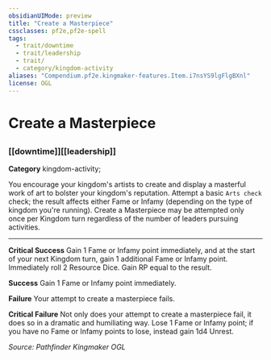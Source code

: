 ```yaml
---
obsidianUIMode: preview
title: "Create a Masterpiece"
cssclasses: pf2e,pf2e-spell
tags:
  - trait/downtime
  - trait/leadership
  - trait/
  - category/kingdom-activity
aliases: "Compendium.pf2e.kingmaker-features.Item.i7nsYS9lgFlgBXnl"
license: OGL
---
```

# Create a Masterpiece
## 
### [[downtime]][[leadership]]

**Category** kingdom-activity; 




You encourage your kingdom's artists to create and display a masterful work of art to bolster your kingdom's reputation. Attempt a basic `Arts check` check; the result affects either Fame or Infamy (depending on the type of kingdom you're running). Create a Masterpiece may be attempted only once per Kingdom turn regardless of the number of leaders pursuing activities.

* * *

**Critical Success** Gain 1 Fame or Infamy point immediately, and at the start of your next Kingdom turn, gain 1 additional Fame or Infamy point. Immediately roll 2 Resource Dice. Gain RP equal to the result.

**Success** Gain 1 Fame or Infamy point immediately.

**Failure** Your attempt to create a masterpiece fails.

**Critical Failure** Not only does your attempt to create a masterpiece fail, it does so in a dramatic and humiliating way. Lose 1 Fame or Infamy point; if you have no Fame or Infamy points to lose, instead gain 1d4 Unrest.

*Source: Pathfinder Kingmaker*
*OGL*